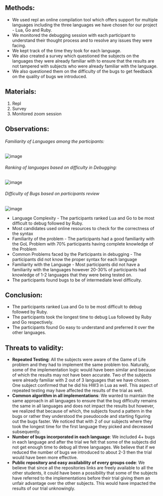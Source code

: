 ## Methods: 

- We used repl an online compilation tool which offers support for multiple languages including the three languages we have chosen for our project - Lua, Go and Ruby. 
- We monitored the debugging session with each participant to understand their thought process and to resolve any issues they were facing. 
- We kept track of the time they took for each language. 
- We also created a survey which questioned the subjects on the languages they were already familiar with to ensure that the results are not tampered with subjects who were already familiar with the language. 
- We also questioned them on the difficulty of the bugs to get feedback on the quality of bugs we introduced. 

## Materials: 

1. Repl 
2. Survey 
3. Monitored zoom session 

## Observations:

###### Familiarity of Languages among the participants:
![image](https://user-images.githubusercontent.com/30931862/92041356-12f8a480-ed46-11ea-9fe8-89bb654f2618.png)


###### Ranking of languages based on difficulty in Debugging:
![image](https://user-images.githubusercontent.com/30931862/92041486-57844000-ed46-11ea-9ddb-1e151d59b88b.png)


###### Difficulty of Bugs based on participants review
![image](https://user-images.githubusercontent.com/30931862/92041539-6965e300-ed46-11ea-99b0-dd77b971e087.png)


- Language Complexity - The participants ranked Lua and Go to be most difficult to debug followed by Ruby.
- Most candidates used online resources to check for the correctness of the syntax
- Familiarity of the problem - The participants had a good familiarity with the GoL Problem with 70% participants having complete knowledge of the Problem
- Common Problems faced by the Participants in debugging - The participants did not know the proper syntax for each language
- Familiarity with the Language - Most participants did not have a familiarity with the languages however 20-30% of participants had knowledge of 1-2 languages that they were being tested on.
- The participants found bugs to be of intermediate level difficulty.

## Conclusion:
- The participants ranked Lua and Go to be most difficult to debug followed by Ruby.
- The participants took the longest time to debug Lua followed by Ruby and Go respectively.
- The participants found Go easy to understand and preferred it over the other languages.


## Threats to validity: 

- **Repeated Testing**: All the subjects were aware of the Game of Life problem and they had to implement the same problem too. Naturally, some of the implementation logic would have been similar and because of which the results may not have been accurate. Two of the subjects were already familiar with 2 out of 3 languages that we have chosen. One subject confirmed that he did his HW3 in Lua as well. This aspect of repeated testing may have affected the results of the trial as well.
- **Common algorithm in all implementations**: We wanted to maintain the same approach in all languages to ensure that the bug difficulty remains the same in all languages and does not impact the results but however, we realized that because of which, the subjects found a pattern in the bugs or rather they understood the pseudocode and starting figuring out the bugs faster. We noticed that with 2 of our subjects where they took the longest time for the first language they picked and decreased subsequently. 
- **Number of bugs incorporated in each language**: We included 4+ bugs in each language and after the trial we felt that some of the subjects did not get enough time to debug all three languages. We believe that if we reduced the number of bugs we introduced to about 2-3 then the trial would have been more effective. 
- **Public repository and easy availability of every groups code**: We believe that since all the repositories links are freely available to all the other students, it could have been a possibility that some of the subjects have referred to the implementations before their trial giving them an unfair advantage over the other subjects. This would have impacted the results of our trial unknowingly.
